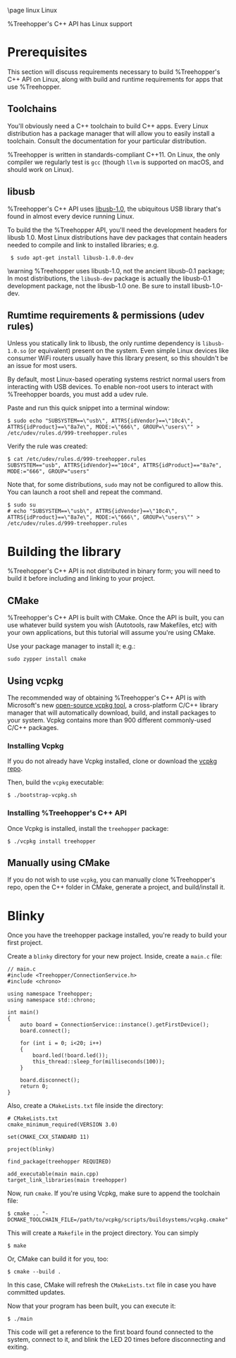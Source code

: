 \page linux Linux

%Treehopper's C++ API has Linux support

# Prerequisites

This section will discuss requirements necessary to build %Treehopper's C++ API on Linux, along with build and runtime requirements for apps that use %Treehopper.

## Toolchains

You'll obviously need a C++ toolchain to build C++ apps. Every Linux distribution has a package manager that will allow you to easily install a toolchain. Consult the documentation for your particular distribution.

%Treehopper is written in standards-compliant C++11. On Linux, the only compiler we regularly test is `gcc` (though `llvm` is supported on macOS, and should work on Linux).

## libusb

%Treehopper's C++ API uses [libusb-1.0](http://libusb.info/), the ubiquitous USB library that's found in almost every device running Linux.
 
To build the the %Treehopper API, you'll need the development headers for libusb 1.0. Most Linux distributions have dev packages that contain headers needed to compile and link to installed libraries; e.g.

     $ sudo apt-get install libusb-1.0.0-dev

\warning %Treehopper uses libusb-1.0, not the ancient libusb-0.1 package; In most distributions, the `libusb-dev` package is actually the libusb-0.1 development package, not the libusb-1.0 one. Be sure to install libusb-1.0-dev.

## Rumtime requirements & permissions (udev rules)

Unless you statically link to libusb, the only runtime dependency is `libusb-1.0.so` (or equivalent) present on the system. Even simple Linux devices like consumer WiFi routers usually have this library present, so this shouldn't be an issue for most users.

By default, most Linux-based operating systems restrict normal users from interacting with USB devices. To enable non-root users to interact with %Treehopper boards, you must add a udev rule.

Paste and run this quick snippet into a terminal window:

    $ sudo echo "SUBSYSTEM==\"usb\", ATTRS{idVendor}==\"10c4\", ATTRS{idProduct}==\"8a7e\", MODE:=\"666\", GROUP=\"users\"" > /etc/udev/rules.d/999-treehopper.rules

Verify the rule was created:

    $ cat /etc/udev/rules.d/999-treehopper.rules 
    SUBSYSTEM=="usb", ATTRS{idVendor}=="10c4", ATTRS{idProduct}=="8a7e", MODE:="666", GROUP="users"

Note that, for some distributions, `sudo` may not be configured to allow this. You can launch a root shell and repeat the command.

    $ sudo su
    # echo "SUBSYSTEM==\"usb\", ATTRS{idVendor}==\"10c4\", ATTRS{idProduct}==\"8a7e\", MODE:=\"666\", GROUP=\"users\"" > /etc/udev/rules.d/999-treehopper.rules

# Building the library

%Treehopper's C++ API is not distributed in binary form; you will need to build it before including and linking to your project.

## CMake

%Treehopper's C++ API is built with CMake. Once the API is built, you can use whatever build system you wish (Autotools, raw Makefiles, etc) with your own applications, but this tutorial will assume you're using CMake.

Use your package manager to install it; e.g.:

    sudo zypper install cmake

## Using vcpkg

The recommended way of obtaining %Treehopper's C++ API is with Microsoft's new [open-source vcpkg tool](https://github.com/Microsoft/vcpkg), a cross-platform C/C++ library manager that will automatically download, build, and install packages to your system. Vcpkg contains more than 900 different commonly-used C/C++ packages.

### Installing Vcpkg

If you do not already have Vcpkg installed, clone or download the [vcpkg repo](https://github.com/Microsoft/vcpkg).

Then, build the `vcpkg` executable:

    $ ./bootstrap-vcpkg.sh

### Installing %Treehopper's C++ API

Once Vcpkg is installed, install the `treehopper` package:

    $ ./vcpkg install treehopper

## Manually using CMake

If you do not wish to use `vcpkg`, you can manually clone %Treehopper's repo, open the C++ folder in CMake, generate a project, and build/install it.

# Blinky

Once you have the treehopper package installed, you're ready to build your first project.

Create a `blinky` directory for your new project. Inside, create a `main.c` file:

```{.c}
// main.c
#include <Treehopper/ConnectionService.h>
#include <chrono>

using namespace Treehopper;
using namespace std::chrono;

int main()
{
    auto board = ConnectionService::instance().getFirstDevice();
    board.connect();

    for (int i = 0; i<20; i++)
    {
        board.led(!board.led());
        this_thread::sleep_for(milliseconds(100));
    }

    board.disconnect();
    return 0;
}
```

Also, create a `CMakeLists.txt` file inside the directory:

    # CMakeLists.txt
    cmake_minimum_required(VERSION 3.0)

    set(CMAKE_CXX_STANDARD 11)

    project(blinky)

    find_package(treehopper REQUIRED)

    add_executable(main main.cpp)
    target_link_libraries(main treehopper)

Now, run `cmake`. If you're using Vcpkg, make sure to append the toolchain file:

    $ cmake .. "-DCMAKE_TOOLCHAIN_FILE=/path/to/vcpkg/scripts/buildsystems/vcpkg.cmake"

This will create a `Makefile` in the project directory. You can simply

    $ make

Or, CMake can build it for you, too:

    $ cmake --build .

In this case, CMake will refresh the `CMakeLists.txt` file in case you have committed updates.

Now that your program has been built, you can execute it:

    $ ./main

This code will get a reference to the first board found connected to the system, connect to it, and blink the LED 20 times before disconnecting and exiting.
